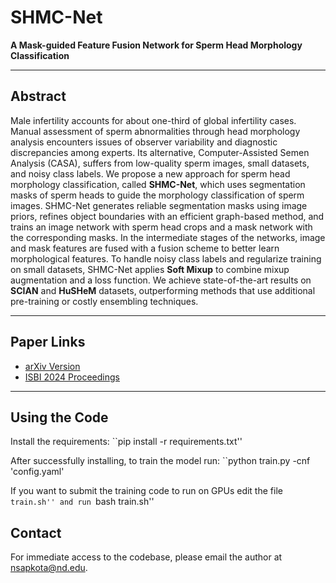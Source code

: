 # SHMC-Net  
**A Mask-guided Feature Fusion Network for Sperm Head Morphology Classification**

---

## Abstract
Male infertility accounts for about one-third of global infertility cases. Manual assessment of sperm abnormalities through head morphology analysis encounters issues of observer variability and diagnostic discrepancies among experts. Its alternative, Computer-Assisted Semen Analysis (CASA), suffers from low-quality sperm images, small datasets, and noisy class labels. We propose a new approach for sperm head morphology classification, called **SHMC-Net**, which uses segmentation masks of sperm heads to guide the morphology classification of sperm images. SHMC-Net generates reliable segmentation masks using image priors, refines object boundaries with an efficient graph-based method, and trains an image network with sperm head crops and a mask network with the corresponding masks. In the intermediate stages of the networks, image and mask features are fused with a fusion scheme to better learn morphological features. To handle noisy class labels and regularize training on small datasets, SHMC-Net applies **Soft Mixup** to combine mixup augmentation and a loss function. We achieve state-of-the-art results on **SCIAN** and **HuSHeM** datasets, outperforming methods that use additional pre-training or costly ensembling techniques.

---

## Paper Links
- [arXiv Version](https://arxiv.org/pdf/2402.03697.pdf)  
- [ISBI 2024 Proceedings](https://ieeexplore.ieee.org/abstract/document/10635339)

---

## Using the Code

Install the requirements:
``pip install -r requirements.txt''

After successfully installing, to train the model run:
``python train.py -cnf 'config.yaml'

If you want to submit the training code to run on GPUs edit the file ``train.sh'' and run ``bash train.sh''




## Contact
For immediate access to the codebase, please email the author at [nsapkota@nd.edu](mailto:nsapkota@nd.edu).

